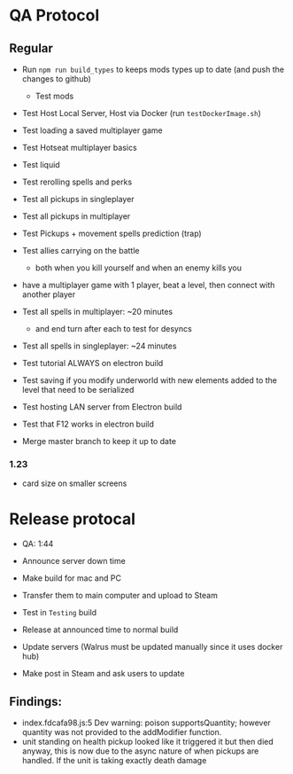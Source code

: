 # QA Protocol
## Regular
- Run `npm run build_types` to keeps mods types up to date (and push the changes to github)
    - Test mods
- Test Host Local Server, Host via Docker (run `testDockerImage.sh`)
- Test loading a saved multiplayer game
- Test Hotseat multiplayer basics
- Test liquid
- Test rerolling spells and perks
- Test all pickups in singleplayer
- Test all pickups in multiplayer
- Test Pickups + movement spells prediction (trap)
- Test allies carrying on the battle
    - both when you kill yourself and when an enemy kills you
- have a multiplayer game with 1 player, beat a level, then connect with another player

- Test all spells in multiplayer: ~20 minutes
    - and end turn after each to test for desyncs
- Test all spells in singleplayer: ~24 minutes
- Test tutorial ALWAYS on electron build
- Test saving if you modify underworld with new elements added to the level that need to be serialized
- Test hosting LAN server from Electron build
- Test that F12 works in electron build
- Merge master branch to keep it up to date
### 1.23
- card size on smaller screens

# Release protocal
- QA: 1:44
- Announce server down time
- Make build for mac and PC
- Transfer them to main computer and upload to Steam
- Test in `Testing` build

- Release at announced time to normal build
- Update servers (Walrus must be updated manually since it uses docker hub)
- Make post in Steam and ask users to update

## Findings:
- index.fdcafa98.js:5 Dev warning: poison supportsQuantity; however quantity was not provided to the addModifier function.
- unit standing on health pickup looked like it triggered it but then died anyway, this is now due to the async nature of when pickups are handled.  If the unit is taking exactly death damage